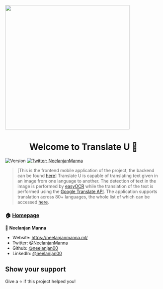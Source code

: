 <img src="https://firebasestorage.googleapis.com/v0/b/neelanjan-manna.appspot.com/o/project-images%2FTranslate%20U.jpg?alt=media&token=c20235a3-6636-415e-b68f-13a00d0130a8" width="400" />
<h1 align="center">Welcome to Translate U 👋</h1>
<p>
  <img alt="Version" src="https://img.shields.io/badge/version-1.0-blue.svg?cacheSeconds=2592000" />
  <a href="https://twitter.com/NeelanjanManna" target="_blank">
    <img alt="Twitter: NeelanjanManna" src="https://img.shields.io/twitter/follow/NeelanjanManna.svg?style=social" />
  </a>
</p>

> [This is the frontend mobile application of the project, the backend can be found <a href="https://github.com/neelanjan00/Translate-U-Frontend"> here</a>] Translate U is capable of translating text given in an image from one language to another. The detection of text in the image is performed by [easyOCR](https://github.com/JaidedAI/EasyOCR) while the translation of the text is performed using the [Google Translate API](https://cloud.google.com/translate/). The application supports translation across 80+ languages, the whole list of which can be accessed [here](https://www.jaided.ai/easyocr/#:~:text=languages%20and%20expanding.-,Supported%20Languages,-Language).

### 🏠 [Homepage](https://github.com/neelanjan00/Translate-U)

👤 **Neelanjan Manna**

* Website: https://neelanjanmanna.ml/
* Twitter: [@NeelanjanManna](https://twitter.com/NeelanjanManna)
* Github: [@neelanjan00](https://github.com/neelanjan00)
* LinkedIn: [@neelanjan00](https://linkedin.com/in/neelanjan00)

## Show your support

Give a ⭐️ if this project helped you!
